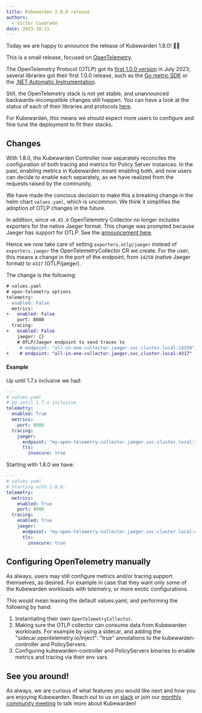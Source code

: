 ```yaml
---
title: Kubewarden 1.8.0 release
authors:
  - Víctor Cuadrado
date: 2023-10-11
---
```


Today we are happy to announce the release of Kubewarden 1.8.0! 🎉🥳

This is a small release, focused on [OpenTelemetry](https://opentelemetry.io/).

The OpenTelemetry Protocol (OTLP) got its [first 1.0.0
version](https://github.com/open-telemetry/opentelemetry-proto/releases/tag/v1.0.0)
in July 2023; several
libraries got their first 1.0.0 release, such as the [Go metric
SDK](https://opentelemetry.io/blog/2023/otel-go-metrics-sdk-stable/) or the
[.NET Automatic
Instrumentation](https://opentelemetry.io/blog/2023/otel-dotnet-auto-instrumentation/).

Still, the OpenTelemetry stack is not yet stable, and unannounced backwards-incompatible
changes still happen. You can have a look at the status of each of their
libraries and protocols [here](https://opentelemetry.io/status).

For Kubewarden, this means we should expect more users to configure and fine
tune the deployment to fit their stacks.

## Changes

With 1.8.0, the Kubewarden Controller now separately reconciles the configuration of both
tracing and metrics for Policy Server instances. In the past, enabling metrics in
Kubewarden meant enabling both, and now users can decide to enable each separately, as we
have realized from the requests raised by the community.

We have made the concious decision to make this a breaking change in the helm
chart `values.yaml`, which is uncommon.
We think it simplifies the adoption of OTLP changes in the future.

In addition, since `v0.85.0` OpenTelemetry Collector no longer includes
exporters for the native Jaeger format. This change was
prompted because Jaeger has support for OTLP. See the [announcement
here](https://opentelemetry.io/blog/2023/jaeger-exporter-collector-migration).

Hence we now take care of setting `exporters.otlp/jaeger` instead of
`exporters.jaeger` the OpenTelemetryCollector CR we create. For the user, this
means a change in the port of the endpoint, from `14250` (native Jaeger format)
to `4317` (OTLP/jaeger).

The change is the following:

```diff
# values.yaml
# open-telemetry options
telemetry:
- enabled: False
  metrics:
+   enabled: False
    port: 8080
  tracing:
+   enabled: False
    jaeger: {}
    # OTLP/Jaeger endpoint to send traces to
-    # endpoint: "all-in-one-collector.jaeger.svc.cluster.local:14250"
+    # endpoint: "all-in-one-collector.jaeger.svc.cluster.local:4317"
```

#### Example

Up until 1.7.x inclusive we had:

```yaml
---
# values.yaml
# Up until 1.7.x inclusive
telemetry:
  enabled: True
  metrics:
    port: 8080
  tracing:
    jaeger:
      endpoint: "my-open-telemetry-collector.jaeger.svc.cluster.local:14250"
      tls:
        insecure: true
```

Starting with 1.8.0 we have:

```yaml
---
# values.yaml
# Starting with 1.8.0:
telemetry:
  metrics:
    enabled: True
    port: 8080
  tracing:
    enabled: True
    jaeger:
      endpoint: "my-open-telemetry-collector.jaeger.svc.cluster.local:4317"
      tls:
        insecure: true
```

## Configuring OpenTelemetry manually

As always, users may still configure metrics and/or tracing support themselves,
as desired. For example in case that they want only some of the Kubewarden
workloads with telemetry, or more exotic configurations.

This would mean leaving the default values.yaml, and performing the following
by hand:

1. Instantiating their own `OpenTelemetryCollector`.
2. Making sure the OTLP collector can consume data from Kubewarden workloads. For example by using a sidecar, and adding the
   "sidecar.opentelemetry.io/inject": "true" annotations to the kubewarden-controller and PolicyServers.
3. Configuring kubewarden-controller and PolicyServers binaries to enable metrics and tracing via their env vars.

## See you around!

As always, we are curious of what features you would like next and how you are
enjoying Kubewarden. Reach out to us on [slack](https://kubernetes.slack.com/?redir=%2Fmessages%2Fkubewarden)
or join our [monthly community meeting](https://teamup.com/ks2bj74dvw132mhjtj?view=a&showProfileAndInfo=0&showSidepanel=1&disableSidepanel=1&showMenu=1&showAgendaHeader=1&showAgendaDetails=0&showYearViewHeader=1)
to talk more about Kubewarden!
